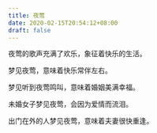 ```yaml
---
title: 夜莺
date: 2020-02-15T20:54:12+08:00
draft: false
---
```


夜莺的歌声充满了欢乐，象征着快乐的生活。


梦见夜莺，意味着快乐常伴左右。


梦见听到夜莺鸣叫，意味着婚姻美满幸福。


未婚女子梦见夜莺，会因为爱情而流泪。


出门在外的人梦见夜莺，意味着夫妻很快重逢。
